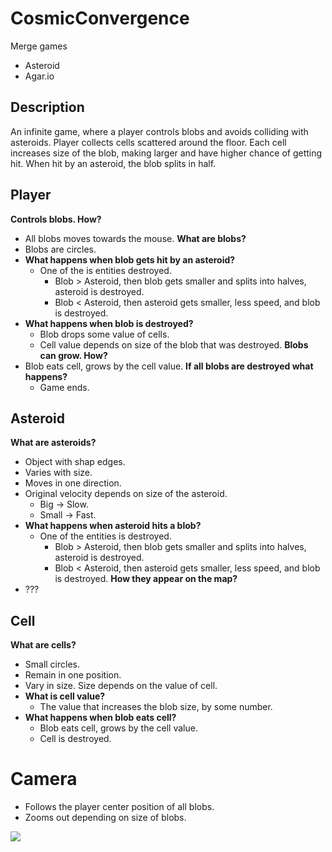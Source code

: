 # CosmicConvergence

Merge games
- Asteroid
- Agar.io

## Description

An infinite game, where a player controls blobs and avoids colliding with asteroids. Player collects cells scattered around the floor. Each cell increases size of the blob, making larger and have higher chance of getting hit. When hit by an asteroid, the blob splits in half. 

## Player

**Controls blobs. How?** 
- All blobs moves towards the mouse.
**What are blobs?**
- Blobs are circles.
- **What happens when blob gets hit by an asteroid?**
	- One of the is entities destroyed.
		- Blob > Asteroid, then blob gets smaller and splits into halves, asteroid is destroyed.
		- Blob < Asteroid, then asteroid gets smaller, less speed, and blob is destroyed.
- **What happens when blob is destroyed?**
	- Blob drops some value of cells.
	- Cell value depends on size of the blob that was destroyed.
**Blobs can grow. How?**
- Blob eats cell, grows by the cell value.
**If all blobs are destroyed what happens?**
	- Game ends.
## Asteroid

**What are asteroids?**
- Object with shap edges. 
- Varies with size.
- Moves in one direction.
- Original velocity depends on size of the asteroid. 
	- Big → Slow. 
	- Small → Fast.
- **What happens when asteroid hits a blob?**
	- One of the entities is destroyed.
		- Blob > Asteroid, then blob gets smaller and splits into halves, asteroid is destroyed.
		- Blob < Asteroid, then asteroid gets smaller, less speed, and blob is destroyed.
**How they appear on the map?**
- ???
## Cell

**What are cells?**
- Small circles.
- Remain in one position.
- Vary in size. Size depends on the value of cell.
- **What is cell value?**
	- The value that increases the blob size, by some number.
- **What happens when blob eats cell?**
	- Blob eats cell, grows by the cell value.
	- Cell is destroyed.

# Camera
- Follows the player center position of all blobs.
- Zooms out depending on size of blobs.

[![](https://mermaid.ink/img/pako:eNq1Vm1vmzAQ_ivIn5I2SQNpCcmmSWv3okqdVmnTPkx8uYCTeDMY2SZr2qa_fcbmHdJO2sYHsO853z13Pp95QAELMVqigIIQ7whsOER-bKknJBwHkrDY-nppJB8hwp8ghg3m1sl4rOefVz-UVj9-BfEOhB8b9Ha7FyQQZoH1-lEpvBUSc0bCowpXmNKj4CVlq6PgLYU95qVvPbN8ZPtIU1OjyeRETYwRo6Vz0IjiwQDZc0OEfKoifrKY_opKw4RbLA307FUFn4Ycfg2MeGh9K8PWWJqEIHEPemiSa_qo0Wv5uSExHqwpA2nd2SPLjPbl6M4pZc5w2SaTGbgiPKCliVK7GPDGqhbJ6zhJZY1jS6lKYr7JjFISVptVbUOuVQvz9JsSMG4xGt4yQbLy7IJJF7lkjGKILVAVvcN-DSJ52bzVyGBo5aqVRgT8p9H5wPg7TLHM1Ez0NTsxkYPhSSuXes870ny3G_JD_zkZjx_fdA5aU6Ve1VlJ9-ezuaYnpTtMWUDkvotAEKioObRyWvixgtJhTzHkNuoO86LqSOquIQwHaeeYRCmVPWKRrprSg_mYd8nTVJsu7EL2ZQsJbiS10cCey-SxHlEseiqXi2ZchXhQDI51g-f6QBHTQ0-RE2FgWFFcweMC1se7FZleb0r4BTIVwnaYU0hEVseNQ9Pm2s14gzaJVT-BkKSi3Sw7XEqXZfwwfNZ3ccN0HApyX8vN6XWk9tISCScSv5iRfm5_sGnqNusQ2QFN_5_L7Hp7OdktHv-Oja47kVBtpLqvWyTz27lOU5-kbMGTtVLvJll1u3S9_23e0AhFmEdAQvU3pKn4SG5xhH20VMMQr0E1Hx_5caYKqWRf9nGAlmugAo-QMZn_QJXSBGK0fEB3aDmeTaZT13EXC29hOwtv7s5GaI-Wtu1NHO_cvlAy99x1He8wQveMKRv2ZDpzF3PPPnfcqbe4uJiPEA6J6qaf8n-27FO4fq-R0rNqqOp4ZM7lPsmUNyqjSjlg8ZpsMnnKqRJvpUzE8uwsgycbIrfpahKw6EyQcAtcbncL90zR9sCZYXc-g4vZLAxW9sJbO-f2OpxPbQfQ4aBD_a5pS57iw2-jhhvL?type=png)](https://mermaid.live/edit#pako:eNq1Vm1vmzAQ_ivIn5I2SQNpCcmmSWv3okqdVmnTPkx8uYCTeDMY2SZr2qa_fcbmHdJO2sYHsO853z13Pp95QAELMVqigIIQ7whsOER-bKknJBwHkrDY-nppJB8hwp8ghg3m1sl4rOefVz-UVj9-BfEOhB8b9Ha7FyQQZoH1-lEpvBUSc0bCowpXmNKj4CVlq6PgLYU95qVvPbN8ZPtIU1OjyeRETYwRo6Vz0IjiwQDZc0OEfKoifrKY_opKw4RbLA307FUFn4Ycfg2MeGh9K8PWWJqEIHEPemiSa_qo0Wv5uSExHqwpA2nd2SPLjPbl6M4pZc5w2SaTGbgiPKCliVK7GPDGqhbJ6zhJZY1jS6lKYr7JjFISVptVbUOuVQvz9JsSMG4xGt4yQbLy7IJJF7lkjGKILVAVvcN-DSJ52bzVyGBo5aqVRgT8p9H5wPg7TLHM1Ez0NTsxkYPhSSuXes870ny3G_JD_zkZjx_fdA5aU6Ve1VlJ9-ezuaYnpTtMWUDkvotAEKioObRyWvixgtJhTzHkNuoO86LqSOquIQwHaeeYRCmVPWKRrprSg_mYd8nTVJsu7EL2ZQsJbiS10cCey-SxHlEseiqXi2ZchXhQDI51g-f6QBHTQ0-RE2FgWFFcweMC1se7FZleb0r4BTIVwnaYU0hEVseNQ9Pm2s14gzaJVT-BkKSi3Sw7XEqXZfwwfNZ3ccN0HApyX8vN6XWk9tISCScSv5iRfm5_sGnqNusQ2QFN_5_L7Hp7OdktHv-Oja47kVBtpLqvWyTz27lOU5-kbMGTtVLvJll1u3S9_23e0AhFmEdAQvU3pKn4SG5xhH20VMMQr0E1Hx_5caYKqWRf9nGAlmugAo-QMZn_QJXSBGK0fEB3aDmeTaZT13EXC29hOwtv7s5GaI-Wtu1NHO_cvlAy99x1He8wQveMKRv2ZDpzF3PPPnfcqbe4uJiPEA6J6qaf8n-27FO4fq-R0rNqqOp4ZM7lPsmUNyqjSjlg8ZpsMnnKqRJvpUzE8uwsgycbIrfpahKw6EyQcAtcbncL90zR9sCZYXc-g4vZLAxW9sJbO-f2OpxPbQfQ4aBD_a5pS57iw2-jhhvL)
